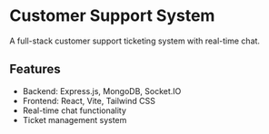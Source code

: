 # Customer Support System

A full-stack customer support ticketing system with real-time chat.

## Features

- Backend: Express.js, MongoDB, Socket.IO  
- Frontend: React, Vite, Tailwind CSS
- Real-time chat functionality
- Ticket management system
